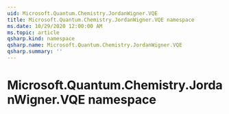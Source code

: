 ```yaml
---
uid: Microsoft.Quantum.Chemistry.JordanWigner.VQE
title: Microsoft.Quantum.Chemistry.JordanWigner.VQE namespace
ms.date: 10/29/2020 12:00:00 AM
ms.topic: article
qsharp.kind: namespace
qsharp.name: Microsoft.Quantum.Chemistry.JordanWigner.VQE
qsharp.summary: ''
---
```


# Microsoft.Quantum.Chemistry.JordanWigner.VQE namespace



